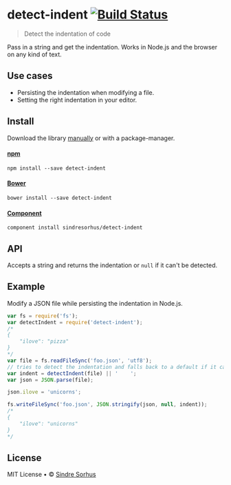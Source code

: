 # detect-indent [![Build Status](https://secure.travis-ci.org/sindresorhus/detect-indent.png?branch=master)](http://travis-ci.org/sindresorhus/detect-indent)

> Detect the indentation of code

Pass in a string and get the indentation. Works in Node.js and the browser on any kind of text.


## Use cases

- Persisting the indentation when modifying a file.
- Setting the right indentation in your editor.


## Install

Download the library [manually](https://github.com/sindresorhus/detect-indent/releases) or with a package-manager.

#### [npm](https://npmjs.org/package/detect-indent)

```
npm install --save detect-indent
```

#### [Bower](http://bower.io)

```
bower install --save detect-indent
```

#### [Component](https://github.com/component/component)

```
component install sindresorhus/detect-indent
```


## API

Accepts a string and returns the indentation or `null` if it can't be detected.


## Example

Modify a JSON file while persisting the indentation in Node.js.

```js
var fs = require('fs');
var detectIndent = require('detect-indent');
/*
{
    "ilove": "pizza"
}
*/
var file = fs.readFileSync('foo.json', 'utf8');
// tries to detect the indentation and falls back to a default if it can't
var indent = detectIndent(file) || '    ';
var json = JSON.parse(file);

json.ilove = 'unicorns';

fs.writeFileSync('foo.json', JSON.stringify(json, null, indent));
/*
{
    "ilove": "unicorns"
}
*/
```


## License

MIT License • © [Sindre Sorhus](http://sindresorhus.com)
